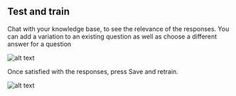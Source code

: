 <!-- 
NavPath: QnA Maker/Guides
LinkLabel: Train your knowledge base
Url: QnAMaker/documentation/guides/trainkb
Weight: 86 
-->

## Test and train ##
Chat with your knowledge base, to see the relevance of the responses. You can add a variation to an existing question as well as choose a different answer for a question

![alt text](./Images/kbTest.png)

Once satisfied with the responses, press Save and retrain.

![alt text](./Images/kbSaveRetrain2.png)
